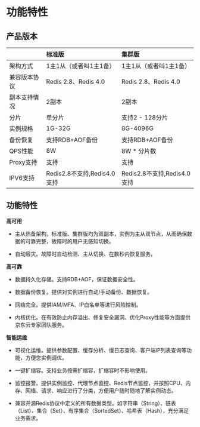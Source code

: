# 功能特性

## 产品版本

|    |  标准版  |  集群版 |
| :--- | :---  | :---  |
| 架构方式 |   1主1从（或者叫1主1备）|  	1主1从（或者叫1主1备）	| 
| 兼容版本协议  | 	Redis 2.8、Redis 4.0| 	Redis 2.8、Redis 4.0	| 
| 副本支持情况   | 	2副本| 	2副本	| 
| 分片	| 单分片 | 	支持2 - 128分片	| 
| 实例规格      | 	1G-32G    |  	8G-4096G	| 
| 备份恢复	|   支持RDB+AOF备份    | 支持RDB+AOF备份	   | 
| QPS性能	  |  8W  |  8W * 分片数	  |  
| Proxy支持	  |  支持	  |  支持	  | 
| IPV6支持  |  	Redis2.8不支持,Redis4.0支持  |  	Redis2.8不支持,Redis4.0支持	  |  




##  功能特性

**高可用**

-  主从热备架构。标准版、集群版均为双副本，实例为主从双节点，从而确保数据的可靠完整，故障时的用户无感知切换。

-  自动容灾。故障时自动检测、主从切换、在数秒内恢复服务。

**高可靠**

-  数据持久化存储。支持RDB+AOF，保证数据安全性。

-  数据备份恢复。提供对实例进行自动/手动备份、数据恢复。

-  网络完全。提供IAM/MFA、IP白名单等进行风险控制。

-  内核优化。在有效防止内存溢出、修复安全漏洞、优化Proxy性能等方面提供京东云专家团队服务。


**智能运维**

-  可视化运维。提供参数配置、缓存分析、慢日志查询、客户端IP列表查询等功能，方便您实例调优。

-  一键扩缩容。支持业务按需扩缩容，扩缩容时不影响使用。

-  监控报警。提供实例监控、代理节点监控、Redis节点监控，并按照CPU、内存、网络、请求、响应进行了分类，方便用户随时随地了解实例动态。

-  兼容开源Redis协议中定义的所有数据类型。如字符串（String）、链表（List）、集合（Set）、有序集合（SortedSet）、哈希表（Hash），充分满足业务需求。



